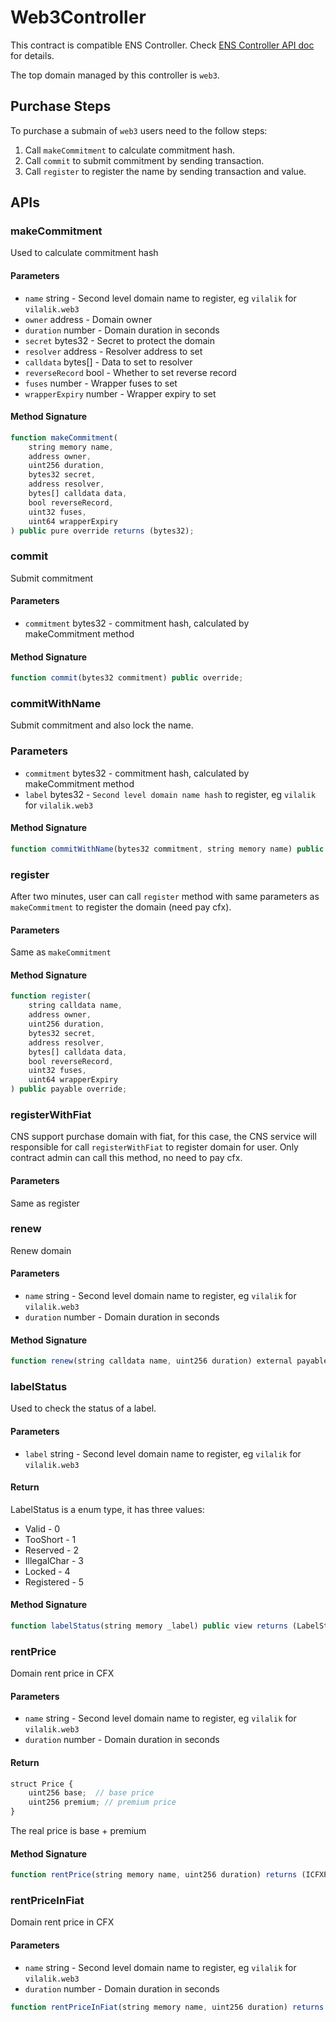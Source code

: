 # Web3Controller

This contract is compatible ENS Controller. Check [ENS Controller API doc](https://docs.ens.domains/contract-api-reference/.eth-permanent-registrar/controller) for details.

The top domain managed by this controller is `web3`.

## Purchase Steps

To purchase a submain of `web3` users need to the follow steps:

1. Call `makeCommitment` to calculate commitment hash.
2. Call `commit` to submit commitment by sending transaction.
3. Call `register` to register the name by sending transaction and value.

## APIs

### makeCommitment

Used to calculate commitment hash

#### Parameters

* `name` string - Second level domain name to register, eg `vilalik` for `vilalik.web3`
* `owner` address - Domain owner
* `duration` number - Domain duration in seconds
* `secret` bytes32 - Secret to protect the domain
* `resolver` address - Resolver address to set
* `calldata` bytes[] - Data to set to resolver
* `reverseRecord` bool - Whether to set reverse record
* `fuses` number - Wrapper fuses to set
* `wrapperExpiry` number - Wrapper expiry to set

#### Method Signature

```js
function makeCommitment(
    string memory name, 
    address owner, 
    uint256 duration, 
    bytes32 secret, 
    address resolver, 
    bytes[] calldata data, 
    bool reverseRecord, 
    uint32 fuses, 
    uint64 wrapperExpiry
) public pure override returns (bytes32);
```

### commit

Submit commitment

#### Parameters

* `commitment` bytes32 - commitment hash, calculated by makeCommitment method

#### Method Signature

```js
function commit(bytes32 commitment) public override;
```

### commitWithName

Submit commitment and also lock the name.

### Parameters

* `commitment` bytes32 - commitment hash, calculated by makeCommitment method
* `label` bytes32 - `Second level domain name hash` to register, eg `vilalik` for `vilalik.web3`

#### Method Signature

```js
function commitWithName(bytes32 commitment, string memory name) public override;
```

### register

After two minutes, user can call `register` method with same parameters as `makeCommitment` to register the domain (need pay cfx).

#### Parameters

Same as `makeCommitment`

#### Method Signature

```js
function register(
    string calldata name,
    address owner,
    uint256 duration,
    bytes32 secret,
    address resolver,
    bytes[] calldata data,
    bool reverseRecord,
    uint32 fuses,
    uint64 wrapperExpiry
) public payable override;
```

### registerWithFiat

CNS support purchase domain with fiat, for this case, the CNS service will responsible for call `registerWithFiat` to register domain for user.
Only contract admin can call this method, no need to pay cfx.

#### Parameters

Same as register

### renew

Renew domain

#### Parameters

* `name` string - Second level domain name to register, eg `vilalik` for `vilalik.web3`
* `duration` number - Domain duration in seconds

#### Method Signature

```js
function renew(string calldata name, uint256 duration) external payable override;
```

### labelStatus

Used to check the status of a label.

#### Parameters

* `label` string - Second level domain name to register, eg `vilalik` for `vilalik.web3`

#### Return

LabelStatus is a enum type, it has three values:

* Valid - 0
* TooShort - 1
* Reserved - 2
* IllegalChar - 3
* Locked - 4
* Registered - 5

#### Method Signature

```js
function labelStatus(string memory _label) public view returns (LabelStatus);
```

### rentPrice

Domain rent price in CFX

#### Parameters

* `name` string - Second level domain name to register, eg `vilalik` for `vilalik.web3`
* `duration` number - Domain duration in seconds

#### Return

```js
struct Price {
    uint256 base;  // base price
    uint256 premium; // premium price
}
```

The real price is base + premium

#### Method Signature

```js
function rentPrice(string memory name, uint256 duration) returns (ICFXPriceOracle.Price memory price);
```

### rentPriceInFiat

Domain rent price in CFX

#### Parameters

* `name` string - Second level domain name to register, eg `vilalik` for `vilalik.web3`
* `duration` number - Domain duration in seconds

```js
function rentPriceInFiat(string memory name, uint256 duration) returns (ICFXPriceOracle.Price memory price);
```